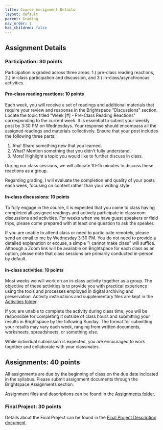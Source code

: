 ```yaml
---
title: Course Assignment Details
layout: default
parent: Grading
nav_order: 1
has_children: false
---
```

## Assignment Details

### Participation: 30 points

Participation is graded across three areas: 1.) pre-class reading reactions, 2.) in-class participation and discussion, and 3.) in-class/asynchronous activities.

#### Pre-class reading reactions: 10 points
Each week, you will receive a set of readings and additional materials that require your review and response in the Brightspace "Discussions" section. Locate the topic titled "Week [#] - Pre-Class Reading Reactions" corresponding to the current week. It is essential to submit your weekly post by 3:30 PM on Wednesdays. Your response should encompass all the assigned readings and materials collectively. Ensure that your post includes the following three parts:

1. Aha! Share something new that you learned.
3. What? Mention something that you didn't fully understand.
4. More! Highlight a topic you would like to further discuss in class.

During our class sessions, we will allocate 10-15 minutes to discuss these reactions as a group.

Regarding grading, I will evaluate the completion and quality of your posts each week, focusing on content rather than your writing style.

#### In-class discussions: 10 points
To fully engage in the course, it is expected that you come to class having completed all assigned readings and actively participate in classroom discussions and activities. For weeks when we have guest speakers or field trips, please come prepared with at least one question to ask the speaker.

If you are unable to attend class or need to participate remotely, please send an email to me by Wednesday 3:30 PM. You do not need to provide a detailed explanation or excuse, a simple "I cannot make class" will suffice. Although a Zoom link will be available on Brightspace for each class as an option, please note that class sessions are primarily conducted in-person by default.

#### In-class activities: 10 points
Most weeks we will work on an in-class activity together as a group. The objective of these activities is to provide you with practical experience using the tools and processes employed in digital archiving and preservation. Activity instructions and supplementary files are kept in the [Activities folder](https://github.com/kiddmary/HIST-GA-1011/tree/main/Activities).

<p>If you are unable to complete the activity during class time, you will be responsible for completing it outside of class hours and submitting your results in Brightspace by the following Sunday. The format for submitting your results may vary each week, ranging from written documents, worksheets, spreadsheets, or something else.</p>

<p>While individual submission is expected, you are encouraged to work together and collaborate with your classmates.</p>

<a name="assignments"></a>
## Assignments: 40 points
<p>All assignments are due by the beginning of class on the due date indicated in the syllabus. Please submit assignment documents through the Brightspace Assignments section.</p>

Assignment files and descriptions can be found in the [Assignments folder](https://github.com/kiddmary/HIST-GA-1011/tree/main/Assignments).

### Final Project: 30 points
Details about the Final Project can be found in the [Final Project Description document](/Assignments/final_project.md).
